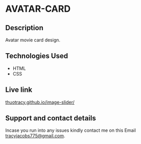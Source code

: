# AVATAR-CARD

## Description
Avatar movie card design.

## Technologies Used
* HTML
* CSS

## Live link
[thuotracy.github.io/image-slider/](https://thuotracy.github.io/image-slider/)

## Support and contact details

Incase you run into any issues kindly contact me on this Email tracyjacobs775@gmail.com.